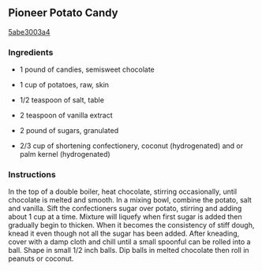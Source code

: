 ## Pioneer Potato Candy

[5abe3003a4](http://allrecipes.com/recipe/pioneer-potato-candy/)

### Ingredients

 - 1 pound of candies, semisweet chocolate

 - 1 cup of potatoes, raw, skin

 - 1/2 teaspoon of salt, table

 - 2 teaspoon of vanilla extract

 - 2 pound of sugars, granulated

 - 2/3 cup of shortening confectionery, coconut (hydrogenated) and or palm kernel (hydrogenated)

### Instructions

In the top of a double boiler, heat chocolate, stirring occasionally, until chocolate is melted and smooth. In a mixing bowl, combine the potato, salt and vanilla. Sift the confectioners sugar over potato, stirring and adding about 1 cup at a time. Mixture will liquefy when first sugar is added then gradually begin to thicken. When it becomes the consistency of stiff dough, knead it even though not all the sugar has been added. After kneading, cover with a damp cloth and chill until a small spoonful can be rolled into a ball. Shape in small 1/2 inch balls. Dip balls in melted chocolate then roll in peanuts or coconut.